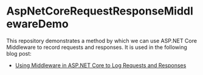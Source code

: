 # AspNetCoreRequestResponseMiddlewareDemo
This repository demonstrates a method by which we can use ASP.NET Core Middleware to record requests and responses. It is used in the following blog post:

* [Using Middleware in ASP.NET Core to Log Requests and Responses](https://exceptionnotfound.net/using-middleware-to-log-requests-and-responses-in-asp-net-core/)
